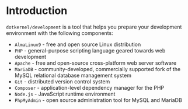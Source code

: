 # Introduction

`dotkernel/development` is a tool that helps you prepare your development environment with the following components:

- `AlmaLinux9` - free and open source Linux distribution
- `PHP` - general-purpose scripting language geared towards web development
- `Apache` - free and open-source cross-platform web server software
- `MariaDB` - community-developed, commercially supported fork of the MySQL relational database management system
- `Git` - distributed version control system
- `Composer` - application-level dependency manager for the PHP
- `Node.js` - JavaScript runtime environment
- `PhpMyAdmin` - open source administration tool for MySQL and MariaDB
